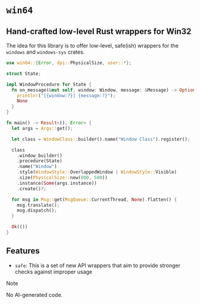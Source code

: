 # `win64`

## Hand-crafted low-level Rust wrappers for Win32

The idea for this library is to offer low-level, safe(ish) wrappers for the `windows` and `windows-sys` crates.

```rs
use win64::{Error, dpi::PhysicalSize, user::*};

struct State;

impl WindowProcedure for State {
  fn on_message(&mut self, window: Window, message: &Message) -> Option<LResult> {
    println!("[{window:?}] {message:?}");
    None
  }
}

fn main() -> Result<(), Error> {
  let args = Args::get();

  let class = WindowClass::builder().name("Window Class").register();

  class
    .window_builder()
    .procedure(State)
    .name("Window")
    .style(WindowStyle::OverlappedWindow | WindowStyle::Visible)
    .size(PhysicalSize::new(800, 500))
    .instance(Some(args.instance))
    .create()?;

  for msg in Msg::get(MsgQueue::CurrentThread, None).flatten() {
    msg.translate();
    msg.dispatch();
  }

  Ok(())
}
```

## Features

* `safe`: This is a set of new API wrappers that aim to provide stronger checks against improper usage

> [!NOTE]
> No AI-generated code.
